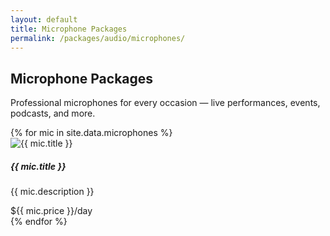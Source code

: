 ```yaml
---
layout: default
title: Microphone Packages
permalink: /packages/audio/microphones/
---
```


<div class="container py-5">

  <!-- Page Header -->
  <section class="text-center mb-5">
    <h1 class="display-4 fw-bold text-primary">Microphone Packages</h1>
    <p class="lead text-muted">Professional microphones for every occasion — live performances, events, podcasts, and more.</p>
  </section>

  <!-- Microphone Package Cards -->
  <div class="row row-cols-1 row-cols-md-2 row-cols-lg-3 g-4">
    {% for mic in site.data.microphones %}
    <div class="col">
      <div class="card h-100 shadow-sm">
        <img src="{{ mic.image }}" class="card-img-top" alt="{{ mic.title }}">
        <div class="card-body">
          <h5 class="card-title text-primary">{{ mic.title }}</h5>
          <p class="card-text text-muted">{{ mic.description }}</p>
        </div>
        <div class="card-footer text-center bg-white">
          <span class="h5 fw-bold">${{ mic.price }}/day</span>
        </div>
      </div>
    </div>
    {% endfor %}
  </div>

</div>

